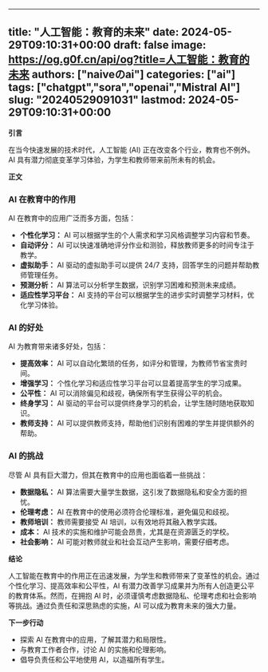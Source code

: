 
---
title: "人工智能：教育的未来"
date: 2024-05-29T09:10:31+00:00
draft: false
image: https://og.g0f.cn/api/og?title=人工智能：教育的未来
authors: ["naiveのai"]
categories: ["ai"]
tags: ["chatgpt","sora","openai","Mistral AI"]
slug: "20240529091031"
lastmod: 2024-05-29T09:10:31+00:00
---
**引言**

在当今快速发展的技术时代，人工智能 (AI) 正在改变各个行业，教育也不例外。AI 具有潜力彻底变革学习体验，为学生和教师带来前所未有的机会。

**正文**

### AI 在教育中的作用

AI 在教育中的应用广泛而多方面，包括：

- **个性化学习：** AI 可以根据学生的个人需求和学习风格调整学习内容和节奏。
- **自动评分：** AI 可以快速准确地评分作业和测验，释放教师更多的时间专注于教学。
- **虚拟助手：** AI 驱动的虚拟助手可以提供 24/7 支持，回答学生的问题并帮助教师管理任务。
- **预测分析：** AI 算法可以分析学生数据，识别学习困难和预测未来成绩。
- **适应性学习平台：** AI 支持的平台可以根据学生的进步实时调整学习材料，优化学习体验。

### AI 的好处

AI 为教育带来诸多好处，包括：

- **提高效率：** AI 可以自动化繁琐的任务，如评分和管理，为教师节省宝贵时间。
- **增强学习：** 个性化学习和适应性学习平台可以显着提高学生的学习成果。
- **公平性：** AI 可以消除偏见和歧视，确保所有学生获得公平的机会。
- **终身学习：** AI 驱动的平台可以提供终身学习的机会，让学生随时随地获取知识。
- **教师支持：** AI 可以提供教师支持，帮助他们识别有困难的学生并提供额外的帮助。

### AI 的挑战

尽管 AI 具有巨大潜力，但其在教育中的应用也面临着一些挑战：

- **数据隐私：** AI 算法需要大量学生数据，这引发了数据隐私和安全方面的担忧。
- **伦理考虑：** AI 在教育中的使用必须符合伦理标准，避免偏见和歧视。
- **教师培训：** 教师需要接受 AI 培训，以有效地将其融入教学实践。
- **成本：** AI 技术的实施和维护可能会昂贵，尤其是在资源匮乏的学校。
- **社会影响：** AI 可能对教师就业和社会互动产生影响，需要仔细考虑。

**结论**

人工智能在教育中的作用正在迅速发展，为学生和教师带来了变革性的机会。通过个性化学习、提高效率和公平性，AI 有潜力改善学习成果并为所有人创造更公平的教育体系。然而，在拥抱 AI 时，必须谨慎考虑数据隐私、伦理考虑和社会影响等挑战。通过负责任和深思熟虑的实施，AI 可以成为教育未来的强大力量。

**下一步行动**

- 探索 AI 在教育中的应用，了解其潜力和局限性。
- 与教育工作者合作，讨论 AI 的实施和伦理影响。
- 倡导负责任和公平地使用 AI，以造福所有学生。